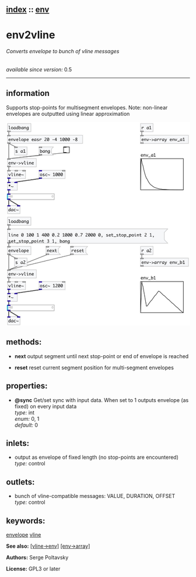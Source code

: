 [index](index.html) :: [env](category_env.html)
---

# env2vline

###### Converts envelope to bunch of vline messages

*available since version:* 0.5

---


## information
Supports stop-points for multisegment envelopes. Note: non-linear envelopes are outputted using linear approximation


[![example](../examples/img/env2vline.jpg)](../examples/pd/env2vline.pd)





## methods:

* **next**
output segment until next stop-point or end of envelope is reached<br>

* **reset**
reset current segment position for multi-segment envelopes<br>




## properties:

* **@sync** 
Get/set sync with input data. When set to 1 outputs envelope (as fixed) on every input
data<br>
_type:_ int<br>
_enum:_ 0, 1<br>
_default:_ 0<br>



## inlets:

* output as envelope of fixed length (no stop-points are encountered)<br>
_type:_ control



## outlets:

* bunch of vline-compatible messages: VALUE, DURATION, OFFSET<br>
_type:_ control



## keywords:

[envelope](keywords/envelope.html)
[vline](keywords/vline.html)



**See also:**
[\[vline-&gt;env\]](vline-%3Eenv.html)
[\[env-&gt;array\]](env-%3Earray.html)




**Authors:** Serge Poltavsky




**License:** GPL3 or later





